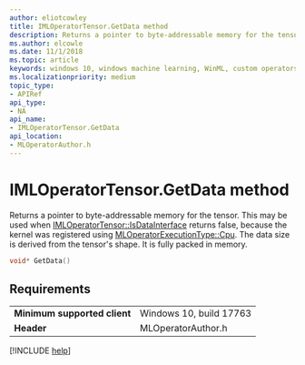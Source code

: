 ```yaml
---
author: eliotcowley
title: IMLOperatorTensor.GetData method
description: Returns a pointer to byte-addressable memory for the tensor.
ms.author: elcowle
ms.date: 11/1/2018
ms.topic: article
keywords: windows 10, windows machine learning, WinML, custom operators, GetData
ms.localizationpriority: medium
topic_type:
- APIRef
api_type:
- NA
api_name:
- IMLOperatorTensor.GetData
api_location:
- MLOperatorAuthor.h
---
```


# IMLOperatorTensor.GetData method

Returns a pointer to byte-addressable memory for the tensor. This may be used when [IMLOperatorTensor::IsDataInterface](IMLOperatorTensor_IsDataInterface.md) returns false, because the kernel was registered using [MLOperatorExecutionType::Cpu](MLOperatorExecutionType.md). The data size is derived from the tensor's shape. It is fully packed in memory.

```cpp
void* GetData()
```

## Requirements

| | |
|-|-|
| **Minimum supported client** | Windows 10, build 17763 |
| **Header** | MLOperatorAuthor.h |

[!INCLUDE [help](../includes/get-help.md)]
